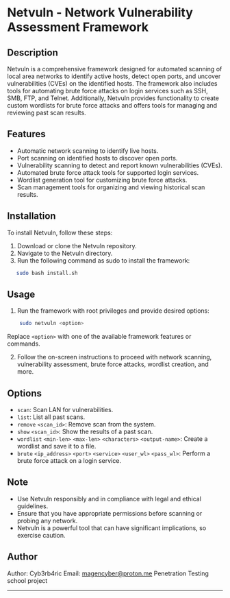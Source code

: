 # Netvuln - Network Vulnerability Assessment Framework

## Description

Netvuln is a comprehensive framework designed for automated scanning of local area networks to identify active hosts, detect open ports, and uncover vulnerabilities (CVEs) on the identified hosts. The framework also includes tools for automating brute force attacks on login services such as SSH, SMB, FTP, and Telnet. Additionally, Netvuln provides functionality to create custom wordlists for brute force attacks and offers tools for managing and reviewing past scan results.

## Features

- Automatic network scanning to identify live hosts.
- Port scanning on identified hosts to discover open ports.
- Vulnerability scanning to detect and report known vulnerabilities (CVEs).
- Automated brute force attack tools for supported login services.
- Wordlist generation tool for customizing brute force attacks.
- Scan management tools for organizing and viewing historical scan results.

## Installation

To install Netvuln, follow these steps:

1. Download or clone the Netvuln repository.
2. Navigate to the Netvuln directory.
3. Run the following command as sudo to install the framework:
```bash
   sudo bash install.sh
```

## Usage

1. Run the framework with root privileges and provide desired options:
```bash
    sudo netvuln <option>
```
Replace `<option>` with one of the available framework features or commands.

2. Follow the on-screen instructions to proceed with network scanning, vulnerability assessment, brute force attacks, wordlist creation, and more.

## Options

- `scan`: Scan LAN for vulnerabilities.
- `list`: List all past scans.
- `remove` `<scan_id>`: Remove scan from the system.
- `show` `<scan_id>`: Show the results of a past scan.
- `wordlist` `<min-len>` `<max-len>` `<characters>` `<output-name>`: Create a wordlist and save it to a file.
- `brute` `<ip_address>` `<port>` `<service>` `<user_wl>` `<pass_wl>`: Perform a brute force attack on a login service.

## Note

- Use Netvuln responsibly and in compliance with legal and ethical guidelines.
- Ensure that you have appropriate permissions before scanning or probing any network.
- Netvuln is a powerful tool that can have significant implications, so exercise caution.

## Author

Author: Cyb3rb4ric
Email: magencyber@proton.me
Penetration Testing school project

---
